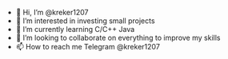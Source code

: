 - 👋 Hi, I’m @kreker1207
- 👀 I’m interested in investing small projects 
- 🌱 I’m currently learning C/C++ Java
- 💞️ I’m looking to collaborate on everything  to improve  my skills 
- 📫 How to reach me Telegram @kreker1207

<!---
kreker1207/kreker1207 is a ✨ special ✨ repository because its `README.md` (this file) appears on your GitHub profile.
You can click the Preview link to take a look at your changes.
--->

